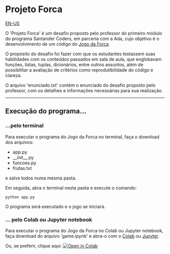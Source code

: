 # Projeto Forca

[EN-US](https://github.com/Luizfelz/forca-desafio-santander-coders/blob/main/README_EN-US.md)

O 'Projeto Forca' é um desafio proposto pelo professor do primeiro módulo do programa Santander Coders, em parceria com a Ada, cujo objetivo é o desenvolvimento de um código do [Jogo da Forca](https://pt.wikipedia.org/wiki/Jogo_da_forca).

O propósito do desafio foi fazer com que os estudantes testassem suas habilidades com os conteúdos passados em sala de aula, que englobavam funções, listas, tuplas, dicionários, entre outros assuntos, além de possibilitar a avaliação de critérios como reprodutibilidade do código e clareza.

O arquivo 'enunciado.txt' contém o enunciado do desafio proposto pelo professor, com os detalhes e informações necessárias para sua realização.

---

## Execução do programa...

### ...pelo terminal

Para executar o programa do Jogo da Forca no terminal, faça o download dos arquivos:

- app.py
- \_\_init\_\_.py
- funcoes.py
- frutas.txt

e salve todos numa mesma pasta.

Em seguida, abra o terminal nesta pasta e execute o comando:

```
python app.py
```

O programa será executado e o jogo se iniciará.

### ... pelo Colab ou Jupyter notebook

Para executar o programa do Jogo da Forca no Colab ou Jupyter notebook, faça download do arquivo 'game.ipynb' e abra-o com o [Colab](https://colab.research.google.com/?utm_source=scs-index) ou [Jupyter](https://jupyter.org/try-jupyter/retro/notebooks/?path=notebooks/Intro.ipynb).

Ou, se preferir, clique aqui: [![Open in Colab](https://colab.research.google.com/assets/colab-badge.svg)](https://colab.research.google.com/github/Luizfelz/forca-desafio-santander-coders/blob/main/game.ipynb)
